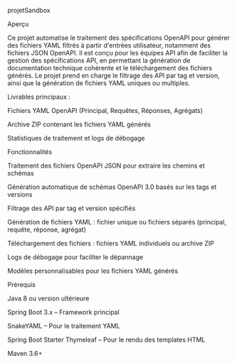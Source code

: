 projetSandbox

Aperçu

Ce projet automatise le traitement des spécifications OpenAPI pour générer des fichiers YAML filtrés à partir d'entrées utilisateur, notamment des fichiers JSON OpenAPI. Il est conçu pour les équipes API afin de faciliter la gestion des spécifications API, en permettant la génération de documentation technique cohérente et le téléchargement des fichiers générés. Le projet prend en charge le filtrage des API par tag et version, ainsi que la génération de fichiers YAML uniques ou multiples.

Livrables principaux :

Fichiers YAML OpenAPI (Principal, Requêtes, Réponses, Agrégats)



Archive ZIP contenant les fichiers YAML générés



Statistiques de traitement et logs de débogage



Fonctionnalités





Traitement des fichiers OpenAPI JSON pour extraire les chemins et schémas



Génération automatique de schémas OpenAPI 3.0 basés sur les tags et versions



Filtrage des API par tag et version spécifiés



Génération de fichiers YAML : fichier unique ou fichiers séparés (principal, requête, réponse, agrégat)



Téléchargement des fichiers : fichiers YAML individuels ou archive ZIP



Logs de débogage pour faciliter le dépannage



Modèles personnalisables pour les fichiers YAML générés



Prérequis





Java 8 ou version ultérieure



Spring Boot 3.x – Framework principal



SnakeYAML – Pour le traitement YAML



Spring Boot Starter Thymeleaf – Pour le rendu des templates HTML



Maven 3.6+
